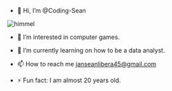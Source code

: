 - 👋 Hi, I’m @Coding-Sean



![himmel](https://github.com/user-attachments/assets/f557776c-85c4-483a-b7a8-0b64895bac55)


- 👀 I’m interested in computer games.
- 🌱 I’m currently learning on how to be a data analyst.

- 📫 How to reach me janseanlibera45@gmail.com
- ⚡ Fun fact: I am almost 20 years old.

<!---
Coding-Sean/Coding-Sean is a ✨ special ✨ repository because its `README.md` (this file) appears on your GitHub profile.
You can click the Preview link to take a look at your changes.
--->
